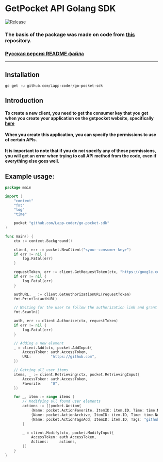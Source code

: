 # GetPocket API Golang SDK

[![Release](https://img.shields.io/badge/release-v1.0.3-blue)](https://github.com/Lapp-coder/go-pocket-sdk/releases)

### The basis of the package was made on code from [this](https://github.com/zhashkevych/go-pocket-sdk) repository.

### [Русская версия README файла](README_RU.md)

***

## Installation
```go get -u github.com/Lapp-coder/go-pocket-sdk```

## Introduction
#### To create a new client, you need to get the consumer key that you get when you create your application on the getpocket website, specifically [here](https://getpocket.com/developer/apps/new)
#### When you create this application, you can specify the permissions to use of certain APIs.
#### It is important to note that if you do not specify any of these permissions, you will get an error when trying to call API method from the code, even if everything else goes well.


## Example usage:
```go
package main

import (
	"context"
	"fmt"
	"log"
	"time"

	pocket "github.com/Lapp-coder/go-pocket-sdk"
)

func main() {
	ctx := context.Background()

	client, err := pocket.NewClient("<your-consumer-key>")
	if err != nil {
		log.Fatal(err)
	}

	requestToken, err := client.GetRequestToken(ctx, "https://google.com", "")
	if err != nil {
		log.Fatal(err)
	}

	authURL, _ := client.GetAuthorizationURL(requestToken)
	fmt.Println(authURL)

	// Waiting for the user to follow the authorization link and grant rights to the applicationю
	fmt.Scanln()

	auth, err := client.Authorize(ctx, requestToken)
	if err != nil {
		log.Fatal(err)
	}

	// Adding a new element
	_ = client.Add(ctx, pocket.AddInput{
		AccessToken: auth.AccessToken,
		URL:         "https://github.com",
	})

	// Getting all user items
	items, _ := client.Retrieving(ctx, pocket.RetrievingInput{
		AccessToken: auth.AccessToken,
		Favorite:    "0",
	})

	for _, item := range items {
		// Modifying all found user elements
		actions := []pocket.Action{
			{Name: pocket.ActionFavorite, ItemID: item.ID, Time: time.Now().Unix()},
			{Name: pocket.ActionArchive, ItemID: item.ID, Time: time.Now().Unix()},
			{Name: pocket.ActionTagsAdd, ItemID: item.ID, Tags: "github.com, github, system-version-control"},
		}

		_ = client.Modify(ctx, pocket.ModifyInput{
			AccessToken: auth.AccessToken,
			Actions:     actions,
		})
	}
}
```

